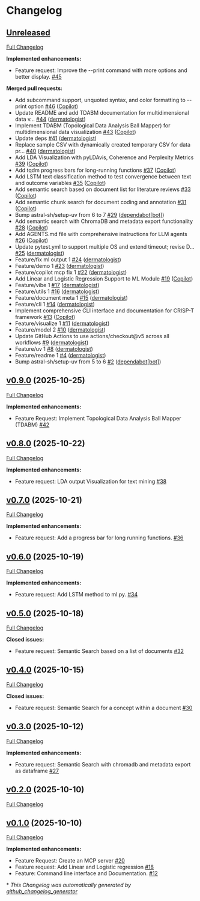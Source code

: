 # Changelog

## [Unreleased](https://github.com/dermatologist/crisp-t/tree/HEAD)

[Full Changelog](https://github.com/dermatologist/crisp-t/compare/v0.9.0...HEAD)

**Implemented enhancements:**

- Feature request: Improve the --print command with more options and better display. [\#45](https://github.com/dermatologist/crisp-t/issues/45)

**Merged pull requests:**

- Add subcommand support, unquoted syntax, and color formatting to --print option [\#46](https://github.com/dermatologist/crisp-t/pull/46) ([Copilot](https://github.com/apps/copilot-swe-agent))
- Update README and add TDABM documentation for multidimensional data v… [\#44](https://github.com/dermatologist/crisp-t/pull/44) ([dermatologist](https://github.com/dermatologist))
- Implement TDABM \(Topological Data Analysis Ball Mapper\) for multidimensional data visualization [\#43](https://github.com/dermatologist/crisp-t/pull/43) ([Copilot](https://github.com/apps/copilot-swe-agent))
- Update deps [\#41](https://github.com/dermatologist/crisp-t/pull/41) ([dermatologist](https://github.com/dermatologist))
- Replace sample CSV with dynamically created temporary CSV for data pr… [\#40](https://github.com/dermatologist/crisp-t/pull/40) ([dermatologist](https://github.com/dermatologist))
- Add LDA Visualization with pyLDAvis, Coherence and Perplexity Metrics [\#39](https://github.com/dermatologist/crisp-t/pull/39) ([Copilot](https://github.com/apps/copilot-swe-agent))
- Add tqdm progress bars for long-running functions [\#37](https://github.com/dermatologist/crisp-t/pull/37) ([Copilot](https://github.com/apps/copilot-swe-agent))
- Add LSTM text classification method to test convergence between text and outcome variables [\#35](https://github.com/dermatologist/crisp-t/pull/35) ([Copilot](https://github.com/apps/copilot-swe-agent))
- Add semantic search based on document list for literature reviews [\#33](https://github.com/dermatologist/crisp-t/pull/33) ([Copilot](https://github.com/apps/copilot-swe-agent))
- Add semantic chunk search for document coding and annotation [\#31](https://github.com/dermatologist/crisp-t/pull/31) ([Copilot](https://github.com/apps/copilot-swe-agent))
- Bump astral-sh/setup-uv from 6 to 7 [\#29](https://github.com/dermatologist/crisp-t/pull/29) ([dependabot[bot]](https://github.com/apps/dependabot))
- Add semantic search with ChromaDB and metadata export functionality [\#28](https://github.com/dermatologist/crisp-t/pull/28) ([Copilot](https://github.com/apps/copilot-swe-agent))
- Add AGENTS.md file with comprehensive instructions for LLM agents [\#26](https://github.com/dermatologist/crisp-t/pull/26) ([Copilot](https://github.com/apps/copilot-swe-agent))
- Update pytest.yml to support multiple OS and extend timeout; revise D… [\#25](https://github.com/dermatologist/crisp-t/pull/25) ([dermatologist](https://github.com/dermatologist))
- Feature/fix ml output 1 [\#24](https://github.com/dermatologist/crisp-t/pull/24) ([dermatologist](https://github.com/dermatologist))
- Feature/demo 1 [\#23](https://github.com/dermatologist/crisp-t/pull/23) ([dermatologist](https://github.com/dermatologist))
- Feature/copilot mcp fix 1 [\#22](https://github.com/dermatologist/crisp-t/pull/22) ([dermatologist](https://github.com/dermatologist))
- Add Linear and Logistic Regression Support to ML Module [\#19](https://github.com/dermatologist/crisp-t/pull/19) ([Copilot](https://github.com/apps/copilot-swe-agent))
- Feature/vibe 1 [\#17](https://github.com/dermatologist/crisp-t/pull/17) ([dermatologist](https://github.com/dermatologist))
- Feature/utils 1 [\#16](https://github.com/dermatologist/crisp-t/pull/16) ([dermatologist](https://github.com/dermatologist))
- Feature/document meta 1 [\#15](https://github.com/dermatologist/crisp-t/pull/15) ([dermatologist](https://github.com/dermatologist))
- Feature/cli 1 [\#14](https://github.com/dermatologist/crisp-t/pull/14) ([dermatologist](https://github.com/dermatologist))
- Implement comprehensive CLI interface and documentation for CRISP-T framework [\#13](https://github.com/dermatologist/crisp-t/pull/13) ([Copilot](https://github.com/apps/copilot-swe-agent))
- Feature/visualize 1 [\#11](https://github.com/dermatologist/crisp-t/pull/11) ([dermatologist](https://github.com/dermatologist))
- Feature/model 2 [\#10](https://github.com/dermatologist/crisp-t/pull/10) ([dermatologist](https://github.com/dermatologist))
- Update GitHub Actions to use actions/checkout@v5 across all workflows [\#9](https://github.com/dermatologist/crisp-t/pull/9) ([dermatologist](https://github.com/dermatologist))
- Feature/uv 1 [\#8](https://github.com/dermatologist/crisp-t/pull/8) ([dermatologist](https://github.com/dermatologist))
- Feature/readme 1 [\#4](https://github.com/dermatologist/crisp-t/pull/4) ([dermatologist](https://github.com/dermatologist))
- Bump astral-sh/setup-uv from 5 to 6 [\#2](https://github.com/dermatologist/crisp-t/pull/2) ([dependabot[bot]](https://github.com/apps/dependabot))

## [v0.9.0](https://github.com/dermatologist/crisp-t/tree/v0.9.0) (2025-10-25)

[Full Changelog](https://github.com/dermatologist/crisp-t/compare/v0.8.0...v0.9.0)

**Implemented enhancements:**

- Feature Request: Implement Topological Data Analysis Ball Mapper \(TDABM\) [\#42](https://github.com/dermatologist/crisp-t/issues/42)

## [v0.8.0](https://github.com/dermatologist/crisp-t/tree/v0.8.0) (2025-10-22)

[Full Changelog](https://github.com/dermatologist/crisp-t/compare/v0.7.0...v0.8.0)

**Implemented enhancements:**

- Feature request: LDA output Visualization for text mining [\#38](https://github.com/dermatologist/crisp-t/issues/38)

## [v0.7.0](https://github.com/dermatologist/crisp-t/tree/v0.7.0) (2025-10-21)

[Full Changelog](https://github.com/dermatologist/crisp-t/compare/v0.6.0...v0.7.0)

**Implemented enhancements:**

- Feature request: Add a progress bar for long running functions. [\#36](https://github.com/dermatologist/crisp-t/issues/36)

## [v0.6.0](https://github.com/dermatologist/crisp-t/tree/v0.6.0) (2025-10-19)

[Full Changelog](https://github.com/dermatologist/crisp-t/compare/v0.5.0...v0.6.0)

**Implemented enhancements:**

- Feature request: Add LSTM method to ml.py. [\#34](https://github.com/dermatologist/crisp-t/issues/34)

## [v0.5.0](https://github.com/dermatologist/crisp-t/tree/v0.5.0) (2025-10-18)

[Full Changelog](https://github.com/dermatologist/crisp-t/compare/v0.4.0...v0.5.0)

**Closed issues:**

- Feature request: Semantic Search based on a list of documents [\#32](https://github.com/dermatologist/crisp-t/issues/32)

## [v0.4.0](https://github.com/dermatologist/crisp-t/tree/v0.4.0) (2025-10-15)

[Full Changelog](https://github.com/dermatologist/crisp-t/compare/v0.3.0...v0.4.0)

**Closed issues:**

- Feature request: Semantic Search for a concept within a document [\#30](https://github.com/dermatologist/crisp-t/issues/30)

## [v0.3.0](https://github.com/dermatologist/crisp-t/tree/v0.3.0) (2025-10-12)

[Full Changelog](https://github.com/dermatologist/crisp-t/compare/v0.2.0...v0.3.0)

**Implemented enhancements:**

- Feature request: Semantic Search with chromadb and metadata export as dataframe [\#27](https://github.com/dermatologist/crisp-t/issues/27)

## [v0.2.0](https://github.com/dermatologist/crisp-t/tree/v0.2.0) (2025-10-10)

[Full Changelog](https://github.com/dermatologist/crisp-t/compare/v0.1.0...v0.2.0)

## [v0.1.0](https://github.com/dermatologist/crisp-t/tree/v0.1.0) (2025-10-10)

[Full Changelog](https://github.com/dermatologist/crisp-t/compare/b44ec69181fd0c0204a1692c494a2a36e7c4177e...v0.1.0)

**Implemented enhancements:**

- Feature Request: Create an MCP server [\#20](https://github.com/dermatologist/crisp-t/issues/20)
- Feature request: Add Linear and Logistic regression [\#18](https://github.com/dermatologist/crisp-t/issues/18)
- Feature: Command line interface and Documentation. [\#12](https://github.com/dermatologist/crisp-t/issues/12)



\* *This Changelog was automatically generated by [github_changelog_generator](https://github.com/github-changelog-generator/github-changelog-generator)*
